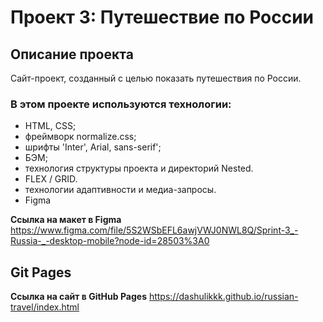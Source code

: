 # Проект 3: Путешествие по России

## Описание проекта
Сайт-проект, созданный с целью показать путешествия по России. 
### В этом проекте используются технологии:

* HTML, CSS;
* фреймворк normalize.css;
* шрифты 'Inter', Arial, sans-serif';
* БЭМ;
* технология структуры проекта и директорий Nested.
* FLEX / GRID.
* технологии адаптивности и медиа-запросы.
* Figma

**Ссылка на макет в Figma**
https://www.figma.com/file/5S2WSbEFL6awjVWJ0NWL8Q/Sprint-3_-Russia-_-desktop-mobile?node-id=28503%3A0

## Git Pages

**Ссылка на сайт в GitHub Pages**
https://dashulikkk.github.io/russian-travel/index.html